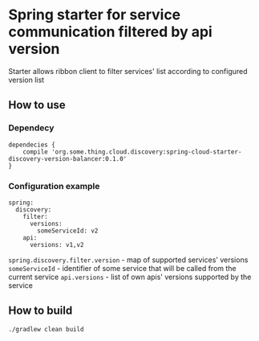 # Spring starter for service communication filtered by api version
Starter allows ribbon client to filter services' list according to configured version list

## How to use

### Dependecy
```
dependecies {
    compile 'org.some.thing.cloud.discovery:spring-cloud-starter-discovery-version-balancer:0.1.0'
}
```

### Configuration example
```
spring:
  discovery:
    filter:
      versions:
        someServiceId: v2
    api:
      versions: v1,v2
```
`spring.discovery.filter.version` - map of supported services' versions
`someServiceId`  - identifier of some service that will be called from the current service
`api.versions` - list of own apis' versions supported by the service

## How to build
`./gradlew clean build`